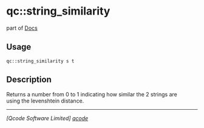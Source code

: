 qc::string_similarity
=====================

part of [Docs](../index.md)

Usage
-----
`qc::string_similarity s t`

Description
-----------
Returns a number from 0 to 1 indicating how similar the 2 strings are<br/>using the levenshtein distance.

----------------------------------
*[Qcode Software Limited] [qcode]*

[qcode]: http://www.qcode.co.uk "Qcode Software"